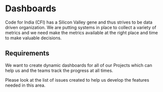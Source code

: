 # Dashboards

Code for India (CFI) has a Silicon Valley gene and thus strives to be data driven organization. We are putting systems in place to collect a variety of metrics and we need make the metrics available at the right place and time to make valuable decisions.

## Requirements

We want to create dynamic dashboards for all of our Projects which can help us and the teams track the progress at all times.

Please look at the list of issues created to help us develop the features needed in this area. 